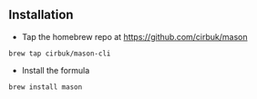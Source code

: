 ## Installation

- Tap the homebrew repo at https://github.com/cirbuk/mason

```
brew tap cirbuk/mason-cli
```

- Install the formula

```
brew install mason
```
